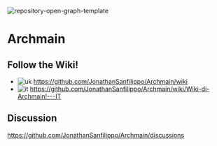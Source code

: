  ![repository-open-graph-template](https://user-images.githubusercontent.com/103053714/182971235-40edf750-6f82-40c2-98f0-60286f7c3117.png)

# Archmain

## Follow the Wiki! 

- ![uk](https://user-images.githubusercontent.com/103053714/182963818-3e9b0409-e0f0-485e-9af1-eb4b4f9d6977.png) https://github.com/JonathanSanfilippo/Archmain/wiki 
- ![it](https://user-images.githubusercontent.com/103053714/182963702-b1172c8e-9345-4b4a-b6ea-7e4550fe51ac.png) https://github.com/JonathanSanfilippo/Archmain/wiki/Wiki-di-Archmain!---IT

## Discussion

https://github.com/JonathanSanfilippo/Archmain/discussions





